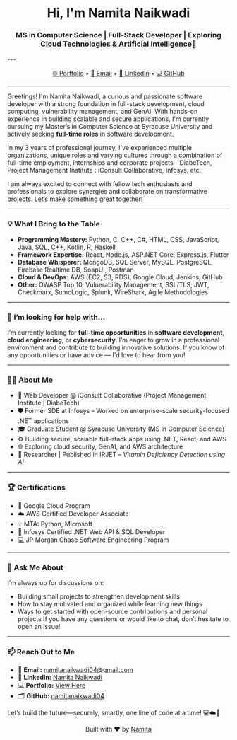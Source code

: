 <h1 align="center">Hi, I'm Namita Naikwadi </h1>
<h3 align="center">MS in Computer Science | Full-Stack Developer | Exploring Cloud Technologies & Artificial Intelligence🚀</h3>
---
<p align="center">
  <a href="https://namitanaikwadi04.github.io/Portfolio/" target="_blank">🌐 Portfolio</a> •
  <a href="mailto:namitanaikwadi04@gmail.com">📧 Email</a> •
  <a href="https://www.linkedin.com/in/namita-naikwadi/" target="_blank">🔗 LinkedIn</a> •
  <a href="https://github.com/namitanaikwadi04" target="_blank">💻 GitHub</a>
</p>

---

Greetings! I'm Namita Naikwadi, a curious and passionate software developer with a strong foundation in full-stack development, cloud computing, vulnerability management, and GenAI. With hands-on experience in building scalable and secure applications, I'm currently pursuing my Master’s in Computer Science at Syracuse University and actively seeking **full-time roles** in software development.

In my 3 years of professional journey, I've experienced multiple organizations, unique roles and varying cultures through a combination of full-time employment, internships and corporate projects - DiabeTech, Project Management Institute : iConsult Collaborative, Infosys, etc. 

I am always excited to connect with fellow tech enthusiasts and professionals to explore synergies and collaborate on transformative projects. Let’s make something great together!

---

### 💡 What I Bring to the Table

- **Programming Mastery:** Python, C, C++, C#, HTML, CSS, JavaScript, Java, SQL, C++, Kotlin, R, Haskell
- **Framework Expertise:** React, Node.js, ASP.NET Core, Express.js, Flutter  
- **Database Whisperer:** MongoDB, SQL Server, MySQL, PostgreSQL, Firebase Realtime DB, SoapUI, Postman
- **Cloud & DevOps:** AWS (EC2, S3, RDS), Google Cloud, Jenkins, GitHub  
- **Other:** OWASP Top 10, Vulnerability Management, SSL/TLS, JWT, Checkmarx, SumoLogic, Splunk, WireShark, Agile Methodologies

---

### 🤔 I’m looking for help with...

I’m currently looking for **full-time opportunities** in **software development**, **cloud engineering**, or **cybersecurity**. I’m eager to grow in a professional environment and contribute to building innovative solutions. If you know of any opportunities or have advice — I'd love to hear from you!

---

### 👩‍💻 About Me

- 💼 Web Developer @ iConsult Collaborative (Project Management Institute | DiabeTech)
- 🛡️ Former SDE at Infosys – Worked on enterprise-scale security-focused .NET applications
- 🎓 Graduate Student @ Syracuse University (MS in Computer Science)
- ⚙️ Building secure, scalable full-stack apps using .NET, React, and AWS
- 🌐 Exploring cloud security, GenAI, and AWS architecture
- 📝 Researcher | Published in IRJET – *Vitamin Deficiency Detection using AI*

---


<!--### 📊 GitHub Stats

<p align="center">
  <img src="https://github-readme-stats.vercel.app/api?username=namitanaikwadi04&show_icons=true&theme=radical" alt="namita stats"/>
  <br/>
  <img src="https://github-readme-streak-stats.herokuapp.com/?user=namitanaikwadi04&theme=radical" alt="namita streak"/>
</p>-->




### 🏆 Certifications

- 🏅 Google Cloud Program
- ☁️ AWS Certified Developer Associate
- 💡 MTA: Python, Microsoft
- 🧩 Infosys Certified .NET Web API & SQL Developer
- 💻 JP Morgan Chase Software Engineering Program

---

### 💬 Ask Me About

I’m always up for discussions on:

- Building small projects to strengthen development skills
- How to stay motivated and organized while learning new things
- Ways to get started with open-source contributions and personal projects
If you have any questions or would like to chat, don’t hesitate to open an issue!
---

### 📫 Reach Out to Me

- 📧 **Email:** namitanaikwadi04@gmail.com  
- 🔗 **LinkedIn:** [Namita Naikwadi](https://www.linkedin.com/in/namita-naikwadi/)  
- 💻 **Portfolio:** [View Here](https://namitanaikwadi04.github.io/Portfolio/)  
- 🗂️ **GitHub:** [namitanaikwadi04](https://github.com/namitanaikwadi04)

Let’s build the future—securely, smartly, one line of code at a time! 💻☁️🔐


<!--
**namitanaikwadi04/namitanaikwadi04** is a ✨ _special_ ✨ repository because its `README.md` (this file) appears on your GitHub profile.

Here are some ideas to get you started:

- 🔭 I’m currently working on ...
- 🌱 I’m currently learning ...
- 👯 I’m looking to collaborate on ...
- 🤔 I’m looking for help with ...
- 💬 Ask me about ...
- 📫 How to reach me: ...
- 😄 Pronouns: ...
- ⚡ Fun fact: ...
-->

<p align="center">
  Built with ❤️ by <a href="https://github.com/namitanaikwadi04">Namita</a>
</p>
